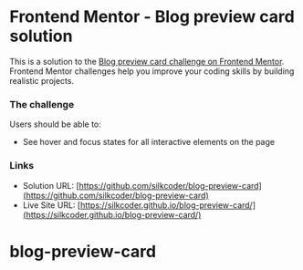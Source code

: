 # Frontend Mentor - Blog preview card solution

This is a solution to the [Blog preview card challenge on Frontend Mentor](https://www.frontendmentor.io/challenges/blog-preview-card-ckPaj01IcS). Frontend Mentor challenges help you improve your coding skills by building realistic projects. 


### The challenge

Users should be able to:

- See hover and focus states for all interactive elements on the page

### Links

- Solution URL: [https://github.com/silkcoder/blog-preview-card](https://github.com/silkcoder/blog-preview-card)
- Live Site URL: [https://silkcoder.github.io/blog-preview-card/](https://silkcoder.github.io/blog-preview-card/)
# blog-preview-card

